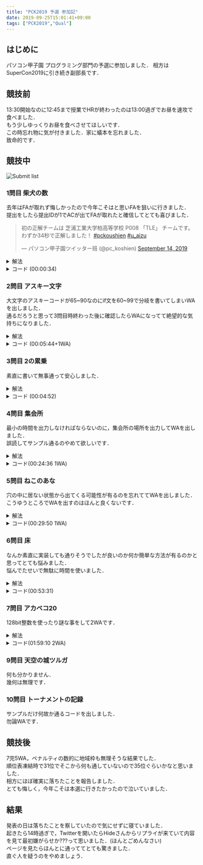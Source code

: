 ```yaml
---
title: "PCK2019 予選 参加記"
date: 2019-09-25T15:01:41+09:00
tags: ["PCK2019","Qual"]
---
```

## はじめに

パソコン甲子園 プログラミング部門の予選に参加しました．
相方はSuperCon2019に引き続き副部長です．

## 競技前

13:30開始なのに12:45まで授業でHRが終わったのは13:00過ぎでお昼を速攻で食べました．  
もう少しゆっくりお昼を食べさせてほしいです．  
この時忘れ物に気が付きました．家に蟻本を忘れました．  
致命的です．  

## 競技中

![Submit list](submitlist.jpg)

### 1問目 柴犬の数

去年はFAが取れず悔しかったので今年こそはと思いFAを狙いに行きました．  
提出をしたら提出IDが1でACが出てFAが取れたと確信してとても喜びました．  
<blockquote class="twitter-tweet" data-theme="dark"><p lang="ja" dir="ltr">初の正解チームは 芝浦工業大学柏高等学校 P008 「TLE」 チームです。<br>わずか34秒で正解しました！ <a href="https://twitter.com/hashtag/pckoushien?src=hash&amp;ref_src=twsrc%5Etfw">#pckoushien</a> <a href="https://twitter.com/hashtag/u_aizu?src=hash&amp;ref_src=twsrc%5Etfw">#u_aizu</a></p>&mdash; パソコン甲子園ツイッター班 (@pc_koshien) <a href="https://twitter.com/pc_koshien/status/1172730137642553344?ref_src=twsrc%5Etfw">September 14, 2019</a></blockquote> <script async src="https://platform.twitter.com/widgets.js" charset="utf-8"></script>

<details><summary>解法</summary>
入力を受け取って全て足して出力します。  
</details>

<details><summary>コード (00:00:34)</summary>

```cpp
#include <bits/stdc++.h>
#include <assert.h>
using namespace std;
using i64 = long long;

int main()
{
  i64 r, b, w, g;
  cin >> r >> b >> w >> g;
  cout << r + b + w + g << endl;
  return 0;
}
```

</details>

### 2問目 アスキー文字

大文字のアスキーコードが65~90なのにif文を60~99で分岐を書いてしまいWAを出しました．  
通るだろうと思って3問目時終わった後に確認したらWAになってて絶望的な気持ちになりました．  

<details><summary>解法</summary>
問題の指示通りにif文を書きます．  
</details>

<details><summary>コード (00:05:44+1WA)</summary>

```cpp
#include <bits/stdc++.h>
#include <assert.h>
using namespace std;
using i64 = long long;

int main()
{
  i64 n;
  cin >> n;
  if (65 <= n && n <= 90)
    cout << 1 << endl;
  else if (97 <= n && n <= 122)
    cout << 2 << endl;
  else
    cout << 0 << endl;
  return 0;
}
```

</details>

### 3問目 2の累乗

素直に書いて無事通って安心しました．  

<details><summary>解法</summary>
1に2を掛けていきNを次2を掛けたらNを超える場合にループから抜けます．  
</details>

<details><summary>コード (00:04:52)</summary>

```cpp
#include <bits/stdc++.h>
#include <assert.h>
using namespace std;
using i64 = long long;

int main()
{
  i64 n;
  cin >> n;
  i64 ans = 1;
  while (ans * 2 <= n)
    ans *= 2;
  cout << ans << endl;
  return 0;
}
```

</details>

### 4問目 集会所

最小の時間を出力しなければならないのに，集会所の場所を出力してWAを出しました．  
誤読してサンプル通るのやめて欲しいです．  

<details><summary>解法</summary>
ソートして西の端と東の端の平均の座標が集会所の場所です．  
西端，東端それぞれからかかる時間を求めて大きい方を出力します．  
</details>

<details><summary>コード(00:24:36 1WA)</summary>

```cpp
#include <bits/stdc++.h>
#include <assert.h>
using namespace std;
using i64 = long long;

int main()
{
  i64 n;
  cin >> n;
  vector<i64> x(n);
  for (i64 i = 0; i < n; i++)
    cin >> x[i];
  sort(x.begin(), x.end());
  i64 p = (x[0] + x[n - 1]) / 2;
  cout << max(abs(p - x[0]), abs(p - x[n - 1])) << endl;
  return 0;
}
```

</details>

### 5問目 ねこのあな

穴の中に居ない状態から出てくる可能性が有るのを忘れててWAを出しました．  
こうゆうところでWAを出すのはほんと良くないです．  

<details><summary>解法</summary>
Stackを用いてシュミレーションをします。  
</details>

<details><summary>コード(00:29:50 1WA)</summary>

```cpp
#include <bits/stdc++.h>
#include <assert.h>
using namespace std;
using i64 = long long;

int main()
{
  i64 l;
  cin >> l;
  vector<i64> c(l);
  for (i64 i = 0; i < l; i++)
    cin >> c[i];
  vector<i64> h;
  vector<bool> in(l);
  for (i64 i = 0; i < l; i++)
  {
    if (0 < c[i])
    {
      h.push_back(c[i]);
      if (in[c[i] - 1])
      {
        cout << i + 1 << endl;
        return 0;
      }
      in[c[i] - 1] = true;
    }
    else
    {
      if (0 < h.size() && h[h.size() - 1] == -c[i])
      {
        h.pop_back();
        in[-c[i] - 1] = false;
      }
      else
      {
        cout << i + 1 << endl;
        return 0;
      }
    }
  }
  cout << "OK" << endl;
  return 0;
}
```

</details>

### 6問目 床

なんか素直に実装しても通りそうでしたが良いのか何か簡単な方法が有るのかと思ってとても悩みました．  
悩んでたせいで無駄に時間を使いました．  

<details><summary>解法</summary>
四角形の角4点の座標を持ち範囲内に入力の座標が来るまで繰り返します．  
</details>

<details><summary>コード(00:53:31)</summary>

```cpp
#include <bits/stdc++.h>
#include <assert.h>
using namespace std;
using i64 = long long;

int main()
{
  i64 x, y;
  cin >> x >> y;
  i64 px[2] = {0, 1};
  i64 py[2] = {0, 1};
  if (x == 0 && y == 0)
  {
    cout << 1 << endl;
    return 0;
  }
  for (i64 i = 0;; i++)
  {
    if (i % 4 == 0)
    {
      px[1] += abs(py[1] - py[0]);
      if (px[0] <= x && x < px[1] && py[0] <= y && y < py[1])
      {
        cout << (i + 1) % 3 + 1 << endl;
        return 0;
      }
    }
    else if (i % 4 == 1)
    {
      py[1] += abs(px[1] - px[0]);
      if (px[0] <= x && x < px[1] && py[0] <= y && y < py[1])
      {
        cout << (i + 1) % 3 + 1 << endl;
        return 0;
      }
    }
    else if (i % 4 == 2)
    {
      px[0] -= abs(py[1] - py[0]);
      if (px[0] <= x && x < px[1] && py[0] <= y && y < py[1])
      {
        cout << (i + 1) % 3 + 1 << endl;
        return 0;
      }
    }
    else
    {
      py[0] -= abs(px[1] - px[0]);
      if (px[0] <= x && x < px[1] && py[0] <= y && y < py[1])
      {
        cout << (i + 1) % 3 + 1 << endl;
        return 0;
      }
    }
  }
  return 0;
}
```

</details>

### 7問目 アカベコ20

128bit整数を使ったり謎な事をして2WAです．  

<details><summary>解法</summary>
全ての組み合わせで何日周期で公演をするか最小公倍数を求め，最小公倍数の種類の数を出力します．  
</details>

<details><summary>コード(01:59:10 2WA)</summary>

```cpp
#include <bits/stdc++.h>
#include <assert.h>
using namespace std;
using i64 = long long;

int main()
{
  i64 n;
  cin >> n;
  vector<i64> p(n);
  for (i64 i = 0; i < n; i++)
    cin >> p[i];
  set<i64> d;
  for (i64 i = 1; i < (1LL << n); i++)
  {
    i64 g = -1;
    for (i64 j = 0; j < n; j++)
      if (i & (1 << j))
      {
        if (g == -1)
          g = p[j];
        else
          g = g * p[j] / __gcd(g, p[j]);
      }
    d.insert(g);
  }
  cout << d.size() << endl;
  return 0;
}
```

</details>

### 9問目 天空の城ツルガ

何も分かりません．  
幾何は無理です．  

### 10問目 トーナメントの記録

サンプルだけ何故か通るコードを出しました．  
勿論WAです．  

## 競技後

7完5WA，ペナルティの数的に地域枠も無理そうな結果でした．  
順位表凍結時で31位でそこから何も通していないので35位ぐらいかなと思いました．  
相方にほぼ確実に落ちたことを報告しました．  
とても悔しく，今年こそは本選に行きたかったので泣いていました．  

## 結果

発表の日は落ちたことを察していたので気にせずに寝ていました．  
起きたら14時過ぎで，Twitterを開いたらHideさんからリプライが来ていて内容を見て最初嫌がらせか???って思いました．(ほんとごめんなさい)  
ページを見たらほんとに通っててとても驚きました．  
直ぐ人を疑うのをやめましょう．  
